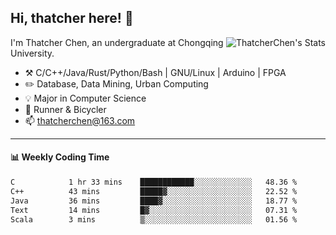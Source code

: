 ## Hi, thatcher here! :wave:

<img align="right" src="https://github-readme-stats.vercel.app/api?username=thatcherchen&title_color=333&text_color=777" alt="ThatcherChen's Stats" >

I'm Thatcher Chen, an undergraduate at Chongqing University.

- :hammer_and_pick:  C/C++/Java/Rust/Python/Bash | GNU/Linux | Arduino | FPGA
- :pencil2:  Database, Data Mining, Urban Computing
- :bulb:   Major in Computer Science
- :seedling:  Runner & Bicycler
- :mailbox: thatcherchen@163.com

---

#### :bar_chart: Weekly Coding Time

<!--START_SECTION:waka-->

```txt
C            1 hr 33 mins    ████████████░░░░░░░░░░░░░   48.36 %
C++          43 mins         █████▓░░░░░░░░░░░░░░░░░░░   22.52 %
Java         36 mins         ████▓░░░░░░░░░░░░░░░░░░░░   18.77 %
Text         14 mins         █▓░░░░░░░░░░░░░░░░░░░░░░░   07.31 %
Scala        3 mins          ▒░░░░░░░░░░░░░░░░░░░░░░░░   01.56 %
```

<!--END_SECTION:waka-->
